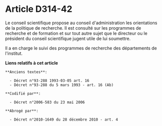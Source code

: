 # Article D314-42

Le conseil scientifique propose au conseil d'administration les orientations de la politique de recherche. Il est consulté
sur les programmes de recherche et de formation et sur tout autre sujet que le directeur ou le président du conseil
scientifique jugent utile de lui soumettre.

Il a en charge le suivi des programmes de recherche des départements de l'institut.

**Liens relatifs à cet article**

	**Anciens textes**:

	  - Décret n°93-288 1993-03-05 art. 16
	  - Décret n°93-288 du 5 mars 1993 - art. 16 (Ab)

	**Codifié par**:

	  - Décret n°2006-583 du 23 mai 2006

	**Abrogé par**:

	  - Décret n°2010-1649 du 28 décembre 2010 - art. 4
